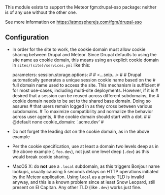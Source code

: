 This module exists to support the Meteor fgm:drupal-sso package: neither is of
any use without the other one.

See more information on https://atmospherejs.com/fgm/drupal-sso


Configuration
-------------

- In order for the site to work, the cookie domain must allow cookie sharing
  between Drupal and Meteor. Since Drupal defaults to using the site name as
  cookie domain, this means using an explicit cookie domain in
  `sites/(site)/services.yml` like this:


    parameters:
      session.storage.options:
        #
        # <...snip...>
        #
        # Drupal automatically generates a unique session cookie name based on the
        # full domain name used to access the site. This mechanism is sufficient
        # for most use-cases, including multi-site deployments. However, if it is
        # desired that a session can be reused across different subdomains, the
        # cookie domain needs to be set to the shared base domain. Doing so assures
        # that users remain logged in as they cross between various subdomains.
        # To maximize compatibility and normalize the behavior across user agents,
        # the cookie domain should start with a dot.
        #
        # @default none
        cookie_domain: '.acme.dev'
        #

- Do not forget the leading dot on the cookie domain, as in the above example
- Per the cookie specification, use at least a domain two levels deep as in the
  above example (`.foo.dev`), not just one level deep (`.dev`) as this would
  break cookie sharing.
- MacOS X: do __not__ use a `.local` subdomain, as this triggers Bonjour name
  lookups, usually causing 5 seconds delays on HTTP operations initiated by the
  Meteor application. Using `local` as a private TLD is invalid anyway, and
  this is a known problem since at least Snow Leopard, still present on El
  Capitan. Any other TLD (like `.dev`) works just fine.

